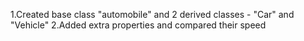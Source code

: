1.Created base class "automobile" and 2 derived classes - "Car" and "Vehicle"
2.Added extra properties and compared their speed
